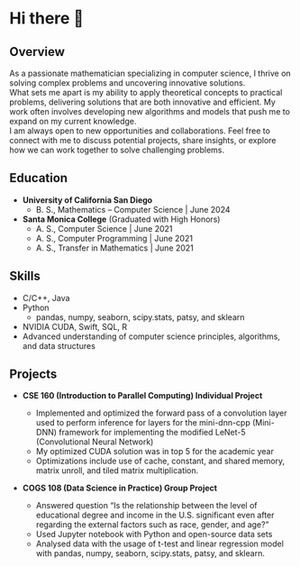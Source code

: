# Hi there 👋

## Overview

As a passionate mathematician specializing in computer science, I thrive on solving complex problems and uncovering innovative solutions.  
What sets me apart is my ability to apply theoretical concepts to practical problems, delivering solutions that are both innovative and efficient. My work often involves developing new algorithms and models that push me to expand on my current knowledge.  
I am always open to new opportunities and collaborations. Feel free to connect with me to discuss potential projects, share insights, or explore how we can work together to solve challenging problems.

## Education

- **University of California San Diego**
    - B. S., Mathematics – Computer Science | June 2024  
- **Santa Monica College** (Graduated with High Honors)
    - A. S., Computer Science | June 2021  
    - A. S., Computer Programming | June 2021
    - A. S., Transfer in Mathematics | June 2021

## Skills

- C/C++, Java
- Python
    - pandas, numpy, seaborn, scipy.stats, patsy, and sklearn
- NVIDIA CUDA, Swift, SQL, R
- Advanced understanding of computer science principles, algorithms, and data structures

## Projects

- **CSE 160 (Introduction to Parallel Computing) Individual Project**
    - Implemented and optimized the forward pass of a convolution layer used to perform inference for layers for the mini-dnn-cpp (Mini-DNN) framework for implementing the modified LeNet-5 (Convolutional Neural Network)
    - My optimized CUDA solution was in top 5 for the academic year
    - Optimizations include use of cache, constant, and shared memory, matrix unroll, and tiled matrix multiplication.

- **COGS 108 (Data Science in Practice) Group Project**
    - Answered question “Is the relationship between the level of educational degree and income in the U.S. significant even
after regarding the external factors such as race, gender, and age?”
    - Used Jupyter notebook with Python and open-source data sets
    - Analysed data with the usage of t-test and linear regression model with pandas, numpy, seaborn, scipy.stats, patsy, and sklearn.

<!--
**kondratyusha/kondratyusha** is a ✨ _special_ ✨ repository because its `README.md` (this file) appears on your GitHub profile.

Here are some ideas to get you started:

- 🔭 I’m currently working on ...
- 🌱 I’m currently learning ...
- 👯 I’m looking to collaborate on ...
- 🤔 I’m looking for help with ...
- 💬 Ask me about ...
- 📫 How to reach me: ...
- 😄 Pronouns: ...
- ⚡ Fun fact: ...
-->

